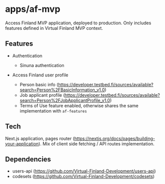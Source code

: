 # apps/af-mvp

Access Finland MVP application, deployed to production. Only includes features defined in Virtual Finland MVP context.

## Features

- Authentication

  - Sinuna authentication

- Access Finland user profile
  - Person basic info (https://developer.testbed.fi/sources/available?search=Person%2FBasicInformation_v1.0)
  - Job applicant profile (https://developer.testbed.fi/sources/available?search=Person%2FJobApplicantProfile_v1.0)
  - Terms of Use feature enabled, otherwise shares the same implementation with `af-features`

## Tech

Next.js application, pages router (https://nextjs.org/docs/pages/building-your-application). Mix of client side fetching / API routes implementation.

## Dependencies

- users-api (https://github.com/Virtual-Finland-Development/users-api)
- codesets (https://github.com/Virtual-Finland-Development/codesets)
